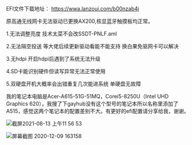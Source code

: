 
EFI文件下载地址： https://wwa.lanzoui.com/b00nzab4j 

原高通无线网卡无法驱动已更换AX200,核显蓝牙触摸板均正常。

1.无法调整亮度 技术太菜不会改SSDT-PNLF.aml

2.无法隔空投送 等大佬后续更新驱动看能不能支持 换白果免驱网卡可以解决

3.无hdpi 开启hdpi后遇到了系统无法升级

4.SD卡能识别硬件但读写异常无法正常使用

5.双硬盘开机大概率会出错重复几次能进系统 单硬盘无故障

我的笔记本电脑是Acer-A615-51G-51MQ，Corei5-8250U（Intel UHD Graphics 620），我搜了下gayhub没有这个型号的笔记本所以名称里添加了A515，感觉这两个笔记本的配置差别不大。有更好的efi配置请分享给我，谢谢。

![截屏2021-08-13 上午11 56 53](https://user-images.githubusercontent.com/67421836/129302893-6cb3954e-9356-4dc9-80e0-000f0ea93af2.png)

![屏幕截图 2020-12-09 163158](https://user-images.githubusercontent.com/67421836/129293568-424256ba-1b45-428f-8a57-f515ef3cb905.png)
